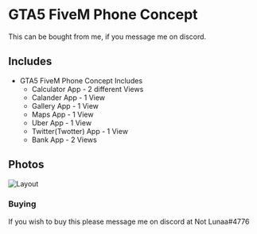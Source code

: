 # GTA5 FiveM Phone Concept
This can be bought from me, if you message me on discord.

## Includes
- GTA5 FiveM Phone Concept Includes
     - Calculator App - 2 different Views
     - Calander App - 1 View
     - Gallery App - 1 View
     - Maps App - 1 View
     - Uber App - 1 View
     - Twitter(Twotter) App - 1 View
     - Bank App - 2 Views

## Photos
![Layout](https://file.coffee/u/4e5U822llyKKYE.png)

### Buying
If you wish to buy this please message me on discord at Not Lunaa#4776
